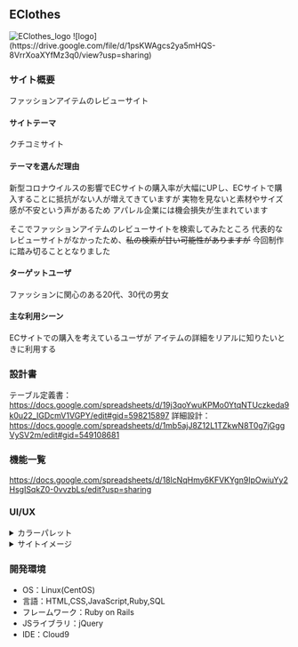 ## EClothes
<img src="https://drive.google.com/file/d/1psKWAgcs2ya5mHQS-8VrrXoaXYfMz3q0/view?usp=sharing" alt="EClothes_logo" >
![logo](https://drive.google.com/file/d/1psKWAgcs2ya5mHQS-8VrrXoaXYfMz3q0/view?usp=sharing)

### サイト概要
ファッションアイテムのレビューサイト

#### サイトテーマ
クチコミサイト

#### テーマを選んだ理由
新型コロナウイルスの影響でECサイトの購入率が大幅にUPし、ECサイトで購入することに抵抗がない人が増えてきていますが
実物を見ないと素材やサイズ感が不安という声があるため
アパレル企業には機会損失が生まれています

そこでファッションアイテムのレビューサイトを検索してみたところ
代表的なレビューサイトがなかったため、~~私の検索が甘い可能性がありますが~~
今回制作に踏み切ることとなりました

#### ターゲットユーザ
ファッションに関心のある20代、30代の男女

#### 主な利用シーン
ECサイトでの購入を考えているユーザが
アイテムの詳細をリアルに知りたいときに利用する

### 設計書
テーブル定義書：https://docs.google.com/spreadsheets/d/19j3qoYwuKPMo0YtqNTUczkeda9k0u22_IGDcmV1VGPY/edit#gid=598215897
詳細設計：https://docs.google.com/spreadsheets/d/1mb5ajJ8Z12L1TZkwN8T0g7jGggVySV2m/edit#gid=549108681

### 機能一覧
https://docs.google.com/spreadsheets/d/18lcNqHmy6KFVKYgn9IpOwiuYy2HsgISqkZ0-0vvzbLs/edit?usp=sharing

### UI/UX
<details><summary>カラーパレット</summary>
![pallet]( https://drive.google.com/file/d/1x4cuMbQ5CEjp8yvMQINct3S362EYYkwR/view?usp=sharing )
引用：Adobe color</details>

<details><summary>サイトイメージ</summary>
1.Homes/top
  ![homes/top](https://drive.google.com/file/d/16_4yl1UtPTn8sboK-MRSkdHZdOBRGPP4/view?usp=sharing "Homes#top")
2.search/before
  ![search/before](https://drive.google.com/file/d/1IBnKYyrLDpZUyOJuKz74SKPJpyP55raC/view?usp=sharing "before")
3.search/after
  ![search/after](https://drive.google.com/file/d/1D3bilX2kK-6-OEHhoq3uWuldM4ZRvQ16/view?usp=sharing "after")</details>

### 開発環境
- OS：Linux(CentOS)
- 言語：HTML,CSS,JavaScript,Ruby,SQL
- フレームワーク：Ruby on Rails
- JSライブラリ：jQuery
- IDE：Cloud9

